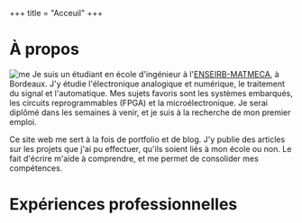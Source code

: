 +++
 title = "Acceuil"
+++

À propos
===

![me](https://media.licdn.com/dms/image/v2/C4D03AQFygv1no9vyBQ/profile-displayphoto-shrink_200_200/profile-displayphoto-shrink_200_200/0/1647881504368?e=1730332800&v=beta&t=F2FjNnNSfCbUZ1ktMs1kHILFWluEX8rnZOvilDLCRE4#end#no-hover)
Je suis un étudiant en école d'ingénieur à l'[ENSEIRB-MATMECA](https://www.bordeaux-inp.fr), à Bordeaux. J'y étudie l'électronique analogique et numérique, le traitement du signal et l'automatique. Mes sujets favoris sont les systèmes embarqués, les circuits reprogrammables (FPGA) et la microélectronique. Je serai diplômé dans les semaines à venir, et je suis à la recherche de mon premier emploi.

Ce site web me sert à la fois de portfolio et de blog. J'y publie des articles sur les projets que j'ai pu effectuer, qu'ils soient liés à mon école ou non. Le fait d'écrire m'aide à comprendre, et me permet de consolider mes compétences. 

Expériences professionnelles
==



